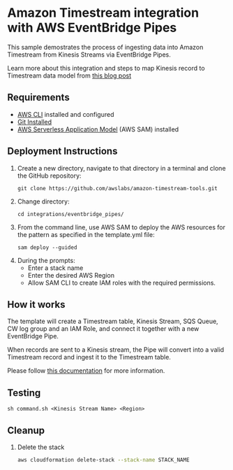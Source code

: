 # Amazon Timestream integration with AWS EventBridge Pipes

This sample demostrates the process of ingesting data into Amazon Timestream from Kinesis Streams via EventBridge Pipes.

Learn more about this integration and steps to map Kinesis record to Timestream data model from [this blog post](https://aws.amazon.com/blogs/database/build-time-series-applications-faster-with-amazon-eventbridge-pipes-and-timestream-for-liveanalytics/)

## Requirements

* [AWS CLI](https://docs.aws.amazon.com/cli/latest/userguide/install-cliv2.html) installed and configured
* [Git Installed](https://git-scm.com/book/en/v2/Getting-Started-Installing-Git)
* [AWS Serverless Application Model](https://docs.aws.amazon.com/serverless-application-model/latest/developerguide/install-sam-cli.html) (AWS SAM) installed

## Deployment Instructions

1. Create a new directory, navigate to that directory in a terminal and clone the GitHub repository:
    ``` 
    git clone https://github.com/awslabs/amazon-timestream-tools.git
    ```
1. Change directory:
    ```
    cd integrations/eventbridge_pipes/
    ```
1. From the command line, use AWS SAM to deploy the AWS resources for the pattern as specified in the template.yml file:
    ```
    sam deploy --guided
    ```
1. During the prompts:
    * Enter a stack name
    * Enter the desired AWS Region
    * Allow SAM CLI to create IAM roles with the required permissions.

## How it works

The template will create a Timestream table, Kinesis Stream, SQS Queue, CW log group and an IAM Role, and connect it together with a new EventBridge Pipe.

When records are sent to a Kinesis stream, the Pipe will convert into a valid Timestream record and ingest it to the Timestream table.

Please follow [this documentation](https://docs.aws.amazon.com/timestream/latest/developerguide/Kinesis.html#Kinesis-via-pipes) for more information.

## Testing

```
sh command.sh <Kinesis Stream Name> <Region>
```

## Cleanup
 
1. Delete the stack
    ```bash
    aws cloudformation delete-stack --stack-name STACK_NAME
    ```